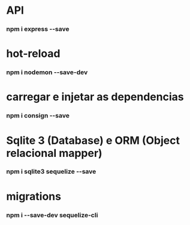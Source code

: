# API
### npm i express --save

# hot-reload
### npm i nodemon --save-dev

# carregar e injetar as dependencias 
### npm i consign --save

# Sqlite 3 (Database) e ORM (Object relacional mapper)
### npm i sqlite3 sequelize --save

# migrations
### npm i --save-dev sequelize-cli